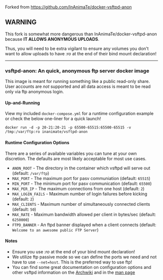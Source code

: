 Forked from https://github.com/InAnimaTe/docker-vsftpd-anon

## WARNING

This fork is somewhat more dangerous than InAnimaTe/docker-vsftpd-anon because **IT ALLOWS ANONYMOUS UPLOADS**.

Thus, you will need to be extra vigilant to ensure any volumes you don't want to allow uploads to have *:ro* at the end of their bind mount declaration!


----


### vsftpd-anon: An quick, anonymous ftp server docker image

This image is meant for running something like a public read-only share. User accounts are *not* supported and all data access is meant to be read only via ftp anonymous login.

#### Up-and-Running

View my included `docker-compose.yml` for a runtime configuration example or check the below one-liner for a quick launch!

```
docker run -d -p 20-21:20-21 -p 65500-65515:65500-65515 -v /tmp:/var/ftp:ro inanimate/vsftpd-anon
```

#### Runtime Configuration Options

There are a series of available variables you can tune at your own discretion. The defaults are most likely acceptable for most use cases.

* `ANON_ROOT` - The directory in the container which vsftpd will serve out (default: `/var/ftp`)
* `MAX_PORT` - The maximum port for pasv communiation (default: `65515`)
* `MIN_PORT` - The minimum port for pasv communication (default: `65500`)
* `MAX_PER_IP` - The maximum connections from one host (default: `2`)
* `MAX_LOGIN_FAILS` - Maximum number of login failures before kicking (default: `2`) 
* `MAX_CLIENTS` - Maximum number of simultaneously connected clients (default: `50`)
* `MAX_RATE` - Maximum bandwidth allowed per client in bytes/sec (default: `6250000`)
* `FTPD_BANNER` - An ftpd banner displayed when a client connects (default: `Welcome to an awesome public FTP Server`)


#### Notes

* Ensure you use *:ro* at the end of your bind mount declaration!
* We utilize ftp passive mode so we can define the ports we need and not have to use `--net=host`. This is the preferred way to use ftp!
* You can find some great documentation on configuration options and other vsftpd information on the [Archwiki](https://wiki.archlinux.org/index.php/Very_Secure_FTP_Daemon) and in the [man page](https://security.appspot.com/vsftpd/vsftpd_conf.html)
